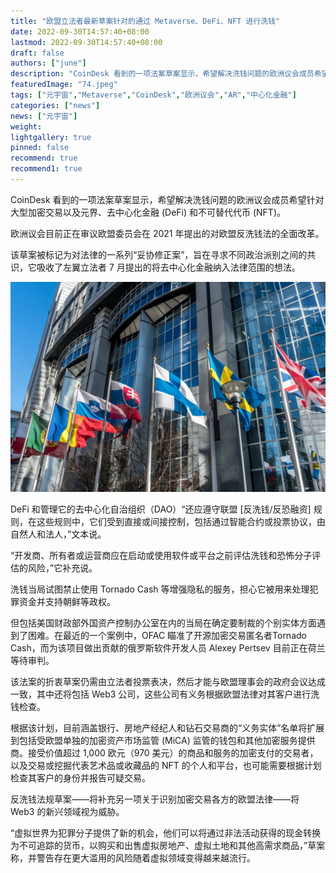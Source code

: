 ```yaml
---
title: "欧盟立法者最新草案针对的通过 Metaverse、DeFi、NFT 进行洗钱"
date: 2022-09-30T14:57:40+08:00
lastmod: 2022-09-30T14:57:40+08:00
draft: false
authors: ["june"]
description: "CoinDesk 看到的一项法案草案显示，希望解决洗钱问题的欧洲议会成员希望针对大型加密交易以及元界、去中心化金融 (DeFi) 和不可替代代币 (NFT)。"
featuredImage: "74.jpeg"
tags: ["元宇宙","Metaverse","CoinDesk","欧洲议会","AR","中心化金融"]
categories: ["news"]
news: ["元宇宙"]
weight: 
lightgallery: true
pinned: false
recommend: true
recommend1: true
---
```




CoinDesk 看到的一项法案草案显示，希望解决洗钱问题的欧洲议会成员希望针对大型加密交易以及元界、去中心化金融 (DeFi) 和不可替代代币 (NFT)。

欧洲议会目前正在审议欧盟委员会在 2021 年提出的对欧盟反洗钱法的全面改革。

该草案被标记为对法律的一系列“妥协修正案”，旨在寻求不同政治派别之间的共识，它吸收了左翼立法者 7 月提出的将去中心化金融纳入法律范围的想法。

![在欧洲议会大厦前面的欧洲国旗](73.jpg)



DeFi 和管理它的去中心化自治组织（DAO）“还应遵守联盟 [反洗钱/反恐融资] 规则，在这些规则中，它们受到直接或间接控制，包括通过智能合约或投票协议，由自然人和法人，”文本说。

“开发商、所有者或运营商应在启动或使用软件或平台之前评估洗钱和恐怖分子评估的风险，”它补充说。

洗钱当局试图禁止使用 Tornado Cash 等增强隐私的服务，担心它被用来处理犯罪资金并支持朝鲜等政权。

但包括美国财政部外国资产控制办公室在内的当局在确定要制裁的个别实体方面遇到了困难。在最近的一个案例中，OFAC 瞄准了开源加密交易匿名者Tornado Cash，而为该项目做出贡献的俄罗斯软件开发人员 Alexey Pertsev 目前正在荷兰等待审判。

该法案的折衷草案仍需由立法者投票表决，然后才能与欧盟理事会的政府会议达成一致，其中还将包括 Web3 公司，这些公司有义务根据欧盟法律对其客户进行洗钱检查。

根据该计划，目前涵盖银行、房地产经纪人和钻石交易商的“义务实体”名单将扩展到包括受欧盟单独的加密资产市场监管 (MiCA) 监管的钱包和其他加密服务提供商。接受价值超过 1,000 欧元（970 美元）的商品和服务的加密支付的交易者，以及交易或挖掘代表艺术品或收藏品的 NFT 的个人和平台，也可能需要根据计划检查其客户的身份并报告可疑交易。

反洗钱法规草案——将补充另一项关于识别加密交易各方的欧盟法律——将 Web3 的新兴领域视为威胁。

“虚拟世界为犯罪分子提供了新的机会，他们可以将通过非法活动获得的现金转换为不可追踪的货币，以购买和出售虚拟房地产、虚拟土地和其他高需求商品，”草案称，并警告存在更大滥用的风险随着虚拟领域变得越来越流行。
